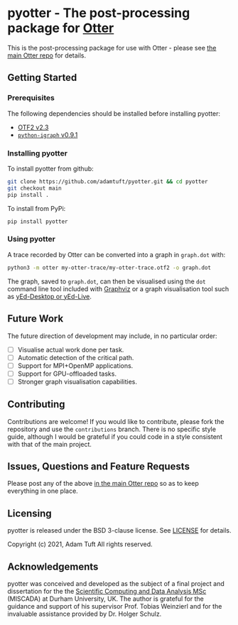 # pyotter - The post-processing package for [Otter](https://github.com/adamtuft/otter)

This is the post-processing package for use with Otter - please see [the main Otter repo](https://github.com/adamtuft/otter) for details.

## Getting Started

### Prerequisites

The following dependencies should be installed before installing pyotter:

- [OTF2 v2.3](https://zenodo.org/record/4682684)
- [`python-igraph` v0.9.1](https://pypi.org/project/python-igraph/0.9.1/)

### Installing pyotter

To install pyotter from github:

```bash
git clone https://github.com/adamtuft/pyotter.git && cd pyotter
git checkout main
pip install .
```

To install from PyPi:

```
pip install pyotter
```

### Using pyotter

A trace recorded by Otter can be converted into a graph in `graph.dot` with:

```bash
python3 -m otter my-otter-trace/my-otter-trace.otf2 -o graph.dot
```

The graph, saved to `graph.dot`, can then be visualised using the `dot` command line tool included with [Graphviz](https://graphviz.org/) or a graph visualisation tool such as [yEd-Desktop or yEd-Live](https://www.yworks.com/\#products).

## Future Work

The future direction of development may include, in no particular order:

- [ ] Visualise actual work done per task.
- [ ] Automatic detection of the critical path.
- [ ] Support for MPI+OpenMP applications.
- [ ] Support for GPU-offloaded tasks.
- [ ] Stronger graph visualisation capabilities.

## Contributing

Contributions are welcome! If you would like to contribute, please fork the repository and use the `contributions` branch. There is no specific style guide, although I would be grateful if you could code in a style consistent with that of the main project.

## Issues, Questions and Feature Requests

Please post any of the above [in the main Otter repo](https://github.com/adamtuft/otter/issues) so as to keep everything in one place.

## Licensing

pyotter is released under the BSD 3-clause license. See [LICENSE](LICENSE) for details.

Copyright (c) 2021, Adam Tuft
All rights reserved.

## Acknowledgements

pyotter was conceived and developed as the subject of a final project and dissertation for the the [Scientific Computing and Data Analysis MSc](https://miscada.phyip3.dur.ac.uk/) (MISCADA) at Durham University, UK. The author is grateful for the guidance and support of his supervisor Prof. Tobias Weinzierl and for the invaluable assistance provided by Dr. Holger Schulz.

